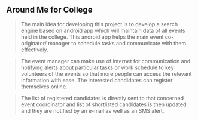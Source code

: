 ## Around Me for College 



> <p>The main idea for developing this project is to develop a search engine based on android app which will maintain data of all events held in the college. This android app helps the main event co-originator/ manager to schedule tasks and communicate with them effectively.</p>



> <p>The event manager can make use of internet for communication and notifying alerts about particular tasks or work schedule to key volunteers of the events so that more people can access the relevant information with ease. The interested candidates can register themselves online.</p>

> <p>The list of registered candidates is directly sent to that concerned event coordinator and list of shortlisted candidates is then updated and they are notified by an e-mail as well as an SMS alert.</p>